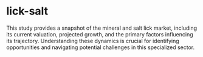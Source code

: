 # lick-salt
This study provides a snapshot of the mineral and salt lick market, including its current valuation, projected growth, and the primary factors influencing its trajectory. Understanding these dynamics is crucial for identifying opportunities and navigating potential challenges in this specialized sector.
